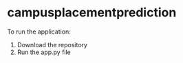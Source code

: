 # campusplacementprediction

To run the application:
1) Download the repository
2) Run the app.py file
